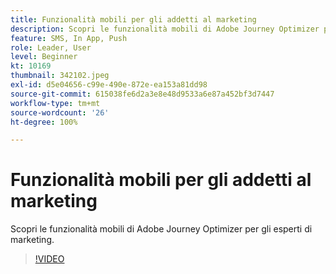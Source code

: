 ```yaml
---
title: Funzionalità mobili per gli addetti al marketing
description: Scopri le funzionalità mobili di Adobe Journey Optimizer per gli esperti di marketing.
feature: SMS, In App, Push
role: Leader, User
level: Beginner
kt: 10169
thumbnail: 342102.jpeg
exl-id: d5e04656-c99e-490e-872e-ea153a81dd98
source-git-commit: 615038fe6d2a3e8e48d9533a6e87a452bf3d7447
workflow-type: tm+mt
source-wordcount: '26'
ht-degree: 100%

---
```


# Funzionalità mobili per gli addetti al marketing

Scopri le funzionalità mobili di Adobe Journey Optimizer per gli esperti di marketing.

>[!VIDEO](https://video.tv.adobe.com/v/342102?quality=12&learn=on)
